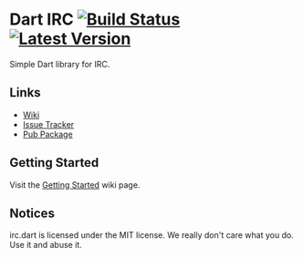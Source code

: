 # Dart IRC [![Build Status](https://travis-ci.org/SpinlockLabs/irc.dart.svg?branch=master)](https://travis-ci.org/SpinlockLabs/irc.dart) [![Latest Version](https://img.shields.io/badge/pub-4.0.1-blue.svg)](https://pub.dartlang.org/packages/irc)

Simple Dart library for IRC.

## Links

- [Wiki](https://github.com/SpinlockLabs/irc.dart/wiki/Home)
- [Issue Tracker](https://github.com/SpinlockLabs/irc.dart/issues)
- [Pub Package](https://pub.dartlang.org/packages/irc)

## Getting Started

Visit the [Getting Started](https://github.com/SpinlockLabs/irc.dart/wiki/Getting-Started) wiki page.

## Notices

irc.dart is licensed under the MIT license. We really don't care what you do. Use it and abuse it.

